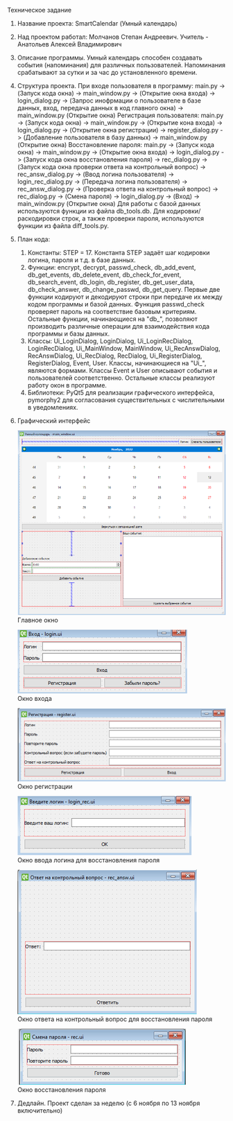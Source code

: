 Техническое задание
1. Название проекта: SmartCalendar (Умный календарь)
2. Над проектом работал: Молчанов Степан Андреевич. Учитель - Анатольев Алексей Владимирович
3. Описание программы. Умный календарь способен создавать события (напоминания) для различных пользователей. Напоминания срабатывают за сутки и за час до установленного времени.
4. Структура проекта.
    При входе пользователя в программу: main.py -> (Запуск кода окна) -> main_window.py -> (Открытие окна входа) -> login_dialog.py -> (Запрос инофрмации о пользователе в базе данных, вход, передача данных в код главного окна) -> main_window.py (Открытие окна)
    Регистрация пользователя: main.py -> (Запуск кода окна) -> main_window.py -> (Открытие кона входа) -> login_dialog.py -> (Открытие окна регистрации) -> register_dialog.py -> (Добавление пользователя в базу данных) -> main_window.py (Открытие окна)
    Восстановление пароля: main.py -> (Запуск кода окна) -> main_window.py -> (Открытие окна входа) -> login_dialog.py -> (Запуск кода окна восстановления пароля) -> rec_dialog.py -> (Запуск кода окна проверки ответа на контрольный вопрос) -> rec_answ_dialog.py -> (Ввод логина пользователя) -> login_rec_dialog.py -> (Передача логина пользователя) -> rec_answ_dialog.py -> (Проверка ответа на контрольный вопрос) -> rec_dialog.py -> (Смена пароля) -> login_dialog.py -> (Вход) -> main_window.py (Открытие окна)
    Для работы с базой данных используются функции из файла db_tools.db. Для кодировки/раскодировки строк, а также проверки пароля, используются функции из файла diff_tools.py.
5. План кода:
    1. Константы: STEP = 17. Константа STEP задаёт шаг кодировки логина, пароля и т.д. в базе данных.
    2. Функции: encrypt, decrypt, passwd_check, db_add_event, db_get_events, db_delete_event, db_check_for_event, db_search_event, db_login, db_register, db_get_user_data, db_check_answer, db_change_passwd, db_get_query. Первые две функции кодируют и декодируют строки при передаче их между кодом программы и базой данных. Функция passwd_check проверяет пароль на соответствие базовым критериям. Остальные функции, начинающиеся на "db_", позволяют производить различные операции для взаимодействия кода программы и базы данных.
    3. Классы: Ui_LoginDialog, LoginDialog, Ui_LoginRecDialog, LoginRecDialog, Ui_MainWindow, MainWindow, Ui_RecAnswDialog, RecAnswDialog, Ui_RecDialog, RecDialog, Ui_RegisterDialog, RegisterDialog, Event, User. Классы, начинающиеся на "Ui_", являются формами. Классы Event и User описывают события и пользователей соответственно. Остальные классы реализуют работу окон в программе.
    4. Библиотеки: PyQt5 для реализации графического интерфейса, pymorphy2 для согласования существительных с числительными в уведомлениях.
6. Графический интерфейс  
  
    ![Главное окно](../screenshots/main_window.PNG)  
    Главное окно  
  
    ![Окно входа](../screenshots/login.PNG)  
    Окно входа  
  
    ![Окно регистрации](../screenshots/register.PNG)  
    Окно регистрации  
  
    ![Окно ввода логина для восстановления пароля](../screenshots/login_rec_dialog.PNG)  
    Окно ввода логина для восстановления пароля  
  
    ![Окно ответа на контрольный вопрос для восстановления пароля](../screenshots/rec_answ.PNG)  
    Окно ответа на контрольный вопрос для восстановления пароля  
  
    ![Окно восстановления пароля](../screenshots/rec.PNG)  
    Окно восстановления пароля    
  
7. Дедлайн. Проект сделан за неделю (с 6 ноября по 13 ноября включительно)
